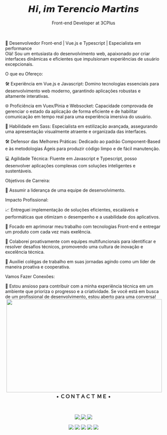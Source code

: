   <h1 align="center"> 𝙃𝙞, 𝙞𝙢 𝙏𝙚𝙧𝙚𝙣𝙘𝙞𝙤 𝙈𝙖𝙧𝙩𝙞𝙣𝙨 </h1>
  <p  align="center">Front-end Developer at 3CPlus</p>    
<br> </br>
📱 Desenvolvedor Front-end | Vue.js e Typescript | Especialista em performance
<br>
Olá! Sou um entusiasta do desenvolvimento web, apaixonado por criar interfaces dinâmicas e eficientes que impulsionam experiências de usuário excepcionais.

O que eu Ofereço:

🛠️ Experiência em Vue.js e Javascript: Domino tecnologias essenciais para desenvolvimento web moderno, garantindo aplicações robustas e altamente interativas.

🌐 Proficiência em Vuex/Pinia e Websocket: Capacidade comprovada de gerenciar o estado da aplicação de forma eficiente e de habilitar comunicação em tempo real para uma experiência imersiva do usuário.

🎨 Habilidade em Sass: Especialista em estilização avançada, assegurando uma apresentação visualmente atraente e organizada das interfaces.

🛠️ Defensor das Melhores Práticas: Dedicado ao padrão Component-Based e às metodologias Ágeis para produzir código limpo e de fácil manutenção.

💻 Agilidade Técnica: Fluente em Javascript e Typescript, posso desenvolver aplicações complexas com soluções inteligentes e sustentáveis.

Objetivos de Carreira:

🎯 Assumir a liderança de uma equipe de desenvolvimento.

Impacto Profissional:

📈 Entreguei implementação de soluções eficientes, escaláveis e performáticas que otimizam o desempenho e a usabilidade dos aplicativos.

🌟 Focado em aprimorar meu trabalho com tecnologias Front-end e entregar um produto com cada vez mais exelência.

🤝 Colaborei proativamente com equipes multifuncionais para identificar e resolver desafios técnicos, promovendo uma cultura de inovação e excelência técnica.

🌱 Auxiliei colégas de trabalho em suas jornadas agindo como um líder de maneira proativa e cooperativa.

Vamos Fazer Conexões:

🤝 Estou ansioso para contribuir com a minha experiência técnica em um ambiente que prioriza o progresso e a criatividade. Se você está em busca de um profissional de desenvolvimento, estou aberto para uma conversa!
<img align="right" height="300" width="500" src="https://data.whicdn.com/images/271624292/original.gif">
<h3 align="center">  • ＣＯＮＴＡＣＴ ＭＥ • </h1> <br>

<p align="center">
  <a href="https://www.instagram.com/terencio.martins/?hl=pt-br" alt="Instagram" target="_blank">
    <img src="https://img.shields.io/badge/-Instagram-1C1C1C?style=for-the-badge&logo=Instagram&logoColor=e9e9e9&link=https://www.instagram.com/terencio.martins/"/>
  </a>
  
  <a href="https://www.linkedin.com/in/terencio-martins-463b59230/" alt="Linkedin" target="_blank">
    <img src="https://img.shields.io/badge/-Linkedin-1C1C1C?style=for-the-badge&logo=Linkedin&logoColor=e9e9e9&link=https://www.linkedin.com/in/terencio-martins-463b59230/"/>
  </a>
  
  <a href="mailto:zerofirty0@gmail.com" alt="gmail">
    <img src="https://img.shields.io/badge/-gmail-1C1C1C?style=for-the-badge&logo=gmail&logoColor=e9e9e9&link=mailto:zerofirty0@gmail.com"/>
  </a>
         

<div>
  
 
 <p align="center"><img src="https://img.shields.io/badge/adobe%20photoshop%20-%2331A8FF.svg?&style=for-the-badge&logo=adobe%20photoshop&logoColor=white"/> <img    src="https://img.shields.io/badge/html5%20-%23E34F26.svg?&style=for-the-badge&logo=html5&logoColor=white"/> <img src="https://img.shields.io/badge/css3%20-%231572B6.svg?&style=for-the-badge&logo=css3&logoColor=white"/>
 <img src="https://img.shields.io/badge/javascript%20-%23323330.svg?&style=for-the-badge&logo=javascript&logoColor=%23F7DF1E"/> <img src="https://img.shields.io/badge/git%20-%23F05033.svg?&style=for-the-badge&logo=git&logoColor=white"/>
  <h1></h1> 


